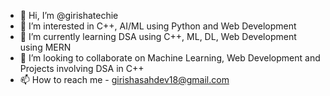 - 👋 Hi, I’m @girishatechie
- 👀 I’m interested in C++, AI/ML using Python and Web Development 
- 🌱 I’m currently learning DSA using C++, ML, DL, Web Development using MERN
- 💞️ I’m looking to collaborate on Machine Learning, Web Development and Projects involving DSA in C++
- 📫 How to reach me - girishasahdev18@gmail.com




<!---
girishatechie/girishatechie is a ✨ special ✨ repository because its `README.md` (this file) appears on your GitHub profile.
You can click the Preview link to take a look at your changes.
--->

